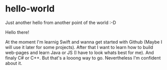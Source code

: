 # hello-world
Just another hello from another point of the world :-D


Hello there!

At the moment I'm learnig Swift and wanna get started with Github (Maybe I will use it later for some projects). After that I want to learn how to build web-pages and learn Java or JS (I have to look whats best for me). And finaly C# or C++. But that's a looong way to go. Nevertheless I'm confident about it. 
